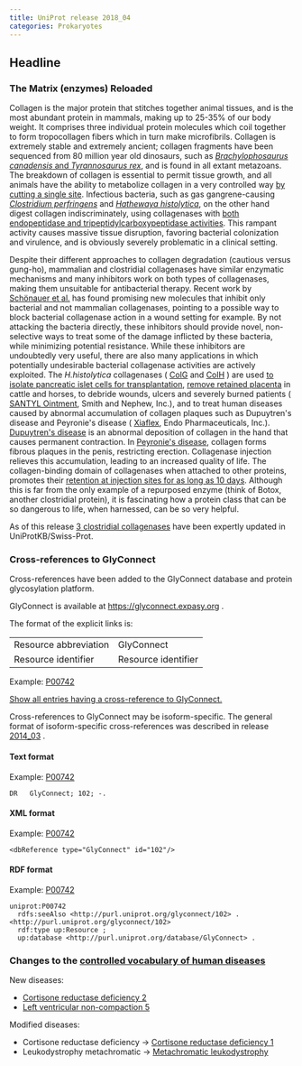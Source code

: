 ```yaml
---
title: UniProt release 2018_04
categories: Prokaryotes
---
```


## Headline

### The Matrix (enzymes) Reloaded

Collagen is the major protein that stitches together animal tissues, and is the most abundant protein in mammals, making up to 25-35% of our body weight. It comprises three individual protein molecules which coil together to form tropocollagen fibers which in turn make microfibrils. Collagen is extremely stable and extremely ancient; collagen fragments have been sequenced from 80 million year old dinosaurs, such as [*Brachylophosaurus canadensis* and *Tyrannosaurus rex*](https://www.ncbi.nlm.nih.gov/pubmed/19407199,17431179,28111950), and is found in all extant metazoans. The breakdown of collagen is essential to permit tissue growth, and all animals have the ability to metabolize collagen in a very controlled way [by cutting a single site](https://www.ncbi.nlm.nih.gov/pubmed/23430258). Infectious bacteria, such as gas gangrene-causing [*Clostridium perfringens*](http://www.uniprot.org/taxonomy/1502) and [*Hathewaya histolytica*](http://www.uniprot.org/taxonomy/1498), on the other hand digest collagen indiscriminately, using collagenases with [both endopeptidase and tripeptidylcarboxypeptidase activities](https://www.ncbi.nlm.nih.gov/pubmed/3002446). This rampant activity causes massive tissue disruption, favoring bacterial colonization and virulence, and is obviously severely problematic in a clinical setting.

Despite their different approaches to collagen degradation (cautious versus gung-ho), mammalian and clostridial collagenases have similar enzymatic mechanisms and many inhibitors work on both types of collagenases, making them unsuitable for antibacterial therapy. Recent work by [Schönauer et al.](https://www.ncbi.nlm.nih.gov/pubmed/28820255) has found promising new molecules that inhibit only bacterial and not mammalian collagenases, pointing to a possible way to block bacterial collagenase action in a wound setting for example. By not attacking the bacteria directly, these inhibitors should provide novel, non-selective ways to treat some of the damage inflicted by these bacteria, while minimizing potential resistance. While these inhibitors are undoubtedly very useful, there are also many applications in which potentially undesirable bacterial collagenase activities are actively exploited. The *H.histolytica* collagenases ( [ColG](http://www.uniprot.org/uniprot/?query=gene:ColG+AND+reviewed:yes) and [ColH](http://www.uniprot.org/uniprot/?query=gene:ColH+AND+reviewed:yes) ) are used [to isolate pancreatic islet cells for transplantation](https://www.ncbi.nlm.nih.gov/pubmed/18374061,22099748), [remove retained placenta](https://www.ncbi.nlm.nih.gov/pubmed/9699958) in cattle and horses, to debride wounds, ulcers and severely burned patients ( [SANTYL Ointment](https://www.santyl.com/), Smith and Nephew, Inc.), and to treat human diseases caused by abnormal accumulation of collagen plaques such as Dupuytren's disease and Peyronie's disease ( [Xiaflex](https://www.xiaflex.com/), Endo Pharmaceuticals, Inc.). [Dupuytren's disease](https://en.wikipedia.org/wiki/Dupuytren%27s%5Fcontracture) is an abnormal deposition of collagen in the hand that causes permanent contraction. In [Peyronie's disease](https://en.wikipedia.org/wiki/Peyronie%27s%5Fdisease), collagen forms fibrous plaques in the penis, restricting erection. Collagenase injection relieves this accumulation, leading to an increased quality of life. The collagen-binding domain of collagenases when attached to other proteins, promotes their [retention at injection sites for as long as 10 days](https://www.ncbi.nlm.nih.gov/pubmed/9618531). Although this is far from the only example of a repurposed enzyme (think of Botox, another clostridial protein), it is fascinating how a protein class that can be so dangerous to life, when harnessed, can be so very helpful.

As of this release [3 clostridial collagenases](http://www.uniprot.org/uniprot/?query=Q9X721+OR+Q46085+OR+Q899Y1) have been expertly updated in UniProtKB/Swiss-Prot.

### Cross-references to GlyConnect

Cross-references have been added to the GlyConnect database and protein glycosylation platform.

GlyConnect is available at <https://glyconnect.expasy.org> .

The format of the explicit links is:

|                       |                     |
|:----------------------|:--------------------|
| Resource abbreviation | GlyConnect          |
| Resource identifier   | Resource identifier |

Example: [P00742](http://www.uniprot.org/uniprot/P00742)

[Show all entries having a cross-reference to GlyConnect.](http://www.uniprot.org/uniprot/?query=database:glyconnect&sort=score)

Cross-references to GlyConnect may be isoform-specific. The general format of isoform-specific cross-references was described in release [2014\_03](http://www.uniprot.org/news/2014/03/19/release) .

#### Text format

Example: [P00742](http://www.uniprot.org/uniprot/P00742.txt)

    DR   GlyConnect; 102; -.

#### XML format

Example: [P00742](http://www.uniprot.org/uniprot/P00742.xml)

    <dbReference type="GlyConnect" id="102"/>

#### RDF format

Example: [P00742](http://www.uniprot.org/uniprot/P00742.ttl)

    uniprot:P00742
      rdfs:seeAlso <http://purl.uniprot.org/glyconnect/102> .
    <http://purl.uniprot.org/glyconnect/102>
      rdf:type up:Resource ;
      up:database <http://purl.uniprot.org/database/GlyConnect> .

### Changes to the [controlled vocabulary of human diseases](http://www.uniprot.org/docs/humdisease)

New diseases:

-   [Cortisone reductase deficiency 2](http://www.uniprot.org/diseases/DI-05184)
-   [Left ventricular non-compaction 5](http://www.uniprot.org/diseases/DI-05185)

Modified diseases:

-   Cortisone reductase deficiency -&gt; [Cortisone reductase deficiency 1](http://www.uniprot.org/diseases/DI-01436)
-   Leukodystrophy metachromatic -&gt; [Metachromatic leukodystrophy](http://www.uniprot.org/diseases/DI-00652)
